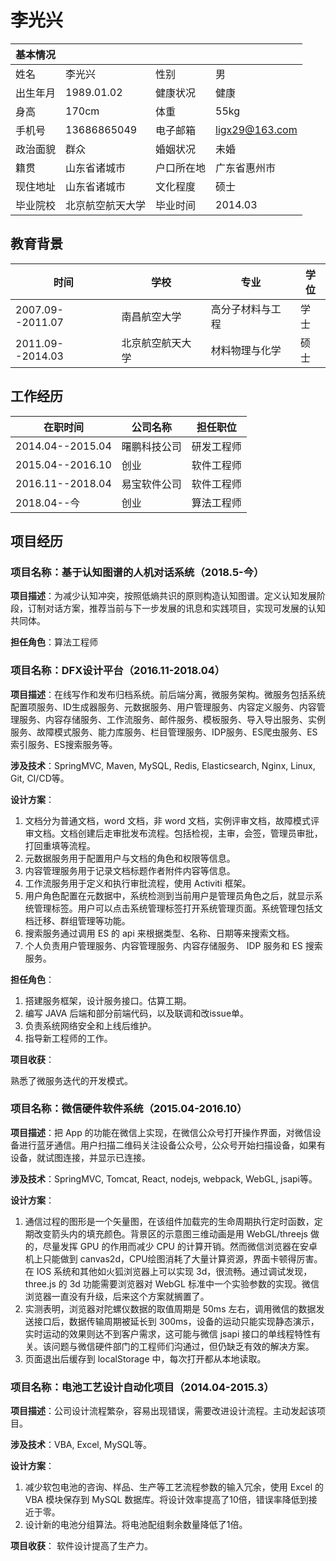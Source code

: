# 李光兴

| 基本情况 |                  |            |                                         |
| -------- | ---------------- | ---------- | --------------------------------------- |
| 姓名     | 李光兴           | 性别       | 男                                      |
| 出生年月 | 1989.01.02       | 健康状况   | 健康                                    |
| 身高     | 170cm            | 体重       | 55kg                                    |
| 手机号   | 13686865049      | 电子邮箱   | [ligx29@163.com](mailto:ligx29@163.com) |
| 政治面貌 | 群众             | 婚姻状况   | 未婚                                    |
| 籍贯     | 山东省诸城市     | 户口所在地 | 广东省惠州市                            |
| 现住地址 | 山东省诸城市     | 文化程度   | 硕士                                    |
| 毕业院校 | 北京航空航天大学 | 毕业时间   | 2014.03                                 |

## 教育背景

| 时间             | 学校             | 专业             | 学位 |
| ---------------- | ---------------- | ---------------- | ---- |
| 2007.09--2011.07 | 南昌航空大学     | 高分子材料与工程 | 学士 |
| 2011.09--2014.03 | 北京航空航天大学 | 材料物理与化学   | 硕士 |

## 工作经历

| 在职时间         | 公司名称     | 担任职位   |
| ---------------- | ------------ | ---------- |
| 2014.04--2015.04 | 曙鹏科技公司 | 研发工程师 |
| 2015.04--2016.10 | 创业         | 软件工程师 |
| 2016.11--2018.04 | 易宝软件公司 | 软件工程师 |
| 2018.04--今      | 创业         | 算法工程师 |

## 项目经历

### 项目名称：基于认知图谱的人机对话系统（2018.5-今）

 **项目描述**：为减少认知冲突，按照低熵共识的原则构造认知图谱。定义认知发展阶段，订制对话方案，推荐当前与下一步发展的讯息和实践项目，实现可发展的认知共同体。

 **担任角色**：算法工程师

### 项目名称：DFX设计平台（2016.11-2018.04）

 **项目描述**：在线写作和发布归档系统。前后端分离，微服务架构。微服务包括系统配置项服务、ID生成器服务、元数据服务、用户管理服务、内容定义服务、内容管理服务、内容存储服务、工作流服务、邮件服务、模板服务、导入导出服务、实例服务、故障模式服务、能力库服务、栏目管理服务、IDP服务、ES爬虫服务、ES索引服务、ES搜索服务等。

 **涉及技术**：SpringMVC, Maven, MySQL, Redis, Elasticsearch, Nginx, Linux, Git, CI/CD等。

 **设计方案**：

1. 文档分为普通文档，word 文档，非 word 文档，实例评审文档，故障模式评审文档。文档创建后走审批发布流程。包括检视，主审，会签，管理员审批，打回重填等流程。
2. 元数据服务用于配置用户与文档的角色和权限等信息。
3. 内容管理服务用于记录文档标题作者附件内容等信息。
4. 工作流服务用于定义和执行审批流程，使用 Activiti 框架。
5. 用户角色配置在元数据中，系统检测到当前用户是管理员角色之后，就显示系统管理标签。用户可以点击系统管理标签打开系统管理页面。系统管理包括文档迁移、群组管理等功能。
6. 搜索服务通过调用 ES 的 api 来根据类型、名称、日期等来搜索文档。
7. 个人负责用户管理服务、内容管理服务、内容存储服务、 IDP 服务和 ES 搜索服务。

 **担任角色**：

1. 搭建服务框架，设计服务接口。估算工期。
2. 编写 JAVA 后端和部分前端代码，以及联调和改issue单。
3. 负责系统网络安全和上线后维护。
4. 指导新工程师的工作。

 **项目收获**：

熟悉了微服务迭代的开发模式。

### 项目名称：微信硬件软件系统（2015.04-2016.10）

 **项目描述**：把 App 的功能在微信上实现，在微信公众号打开操作界面，对微信设备进行蓝牙通信。用户扫描二维码关注设备公众号，公众号开始扫描设备，如果有设备，就试图连接，并显示已连接。

 **涉及技术**：SpringMVC, Tomcat, React, nodejs, webpack, WebGL, jsapi等。

 **设计方案**：

1. 通信过程的图形是一个矢量图，在该组件加载完的生命周期执行定时函数，定期改变箭头内的填充颜色。背景区的示意图三维动画是用 WebGL/threejs 做的，尽量发挥 GPU 的作用而减少 CPU 的计算开销。然而微信浏览器在安卓机上只能做到 canvas2d，CPU绘图消耗了大量计算资源，界面卡顿得厉害。在 IOS 系统和其他如火狐浏览器上可以实现 3d，很流畅。通过调试发现，three.js 的 3d 功能需要浏览器对 WebGL 标准中一个实验参数的实现。微信浏览器一直没有升级，后来这个方案就搁置了。
2. 实测表明，浏览器对陀螺仪数据的取值周期是 50ms 左右，调用微信的数据发送接口后，数据传输周期被延长到 300ms，设备的运动只能实现静态演示，实时运动的效果则达不到客户需求，这可能与微信 jsapi 接口的单线程特性有关。该问题与微信硬件部门的工程师们沟通过，但仍缺乏有效的解决方案。
3. 页面退出后缓存到 localStorage 中，每次打开都从本地读取。

### 项目名称：电池工艺设计自动化项目（2014.04-2015.3）

 **项目描述**：公司设计流程繁杂，容易出现错误，需要改进设计流程。主动发起该项目。

 **涉及技术**：VBA, Excel, MySQL等。

 **设计方案**：

1. 减少软包电池的咨询、样品、生产等工艺流程参数的输入冗余，使用 Excel 的 VBA 模块保存到 MySQL 数据库。将设计效率提高了10倍，错误率降低到接近于零。
2. 设计新的电池分组算法。将电池配组剩余数量降低了1倍。

 **项目收获**：
软件设计提高了生产力。